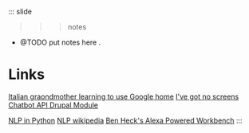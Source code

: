 
::: slide

>>> notes
- @TODO put notes here .

>>>

# Links

[Italian graondmother learning to use Google home](https://www.youtube.com/watch?v=e2R0NSKtVA0)
[I've got no screens](https://www.slideshare.net/cwferrel/ive-got-no-screens-internets-screenless-future-sxsw-2018-90319757)
[Chatbot API Drupal Module](https://www.drupal.org/project/chatbot_api)

[NLP in Python](https://elitedatascience.com/python-nlp-libraries)
[NLP wikipedia](https://en.wikipedia.org/wiki/Natural-language_processing)
[Ben Heck's Alexa Powered Workbench](https://www.youtube.com/watch?v=3TaLlI4BqeI)
:::
